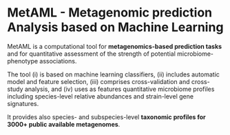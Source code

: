 # MetAML - Metagenomic prediction Analysis based on Machine Learning  #

MetAML is a computational tool for **metagenomics-based prediction tasks** and for quantitative assessment of the strength of potential microbiome-phenotype associations.

The tool (i) is based on machine learning classifiers, (ii) includes automatic model and feature selection, (iii) comprises cross-validation and cross-study analysis, and (iv) uses as features quantitative microbiome profiles including species-level relative abundances and strain-level gene signatures.

It provides also species- and subspecies-level **taxonomic profiles for 3000+ public available metagenomes**.